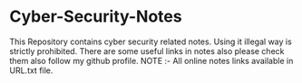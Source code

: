 # Cyber-Security-Notes
This Repository contains cyber security related notes.
Using it illegal way is strictly prohibited.
There are some useful links in notes also please check them also follow my github profile.
NOTE :- All online notes links available in URL.txt file.
